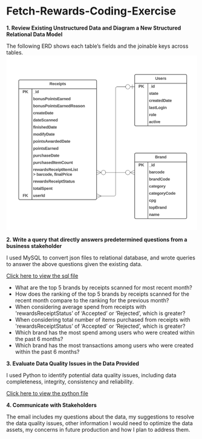 # Fetch-Rewards-Coding-Exercise

**1. Review Existing Unstructured Data and Diagram a New Structured Relational Data Model**
   
   The following ERD shows each table’s fields and the joinable keys across tables.
![alt text](https://github.com/zwxxx121/Fetch-Rewards-Coding-Exercise/blob/main/img/ERD.png)

**2. Write a query that directly answers predetermined questions from a business stakeholder**

   I used MySQL to convert json files to relational database, and wrote queries to answer the above questions given the existing data.
   
   [Click here to view the sql file](https://github.com/zwxxx121/Fetch-Rewards-Coding-Exercise/blob/main/Queries_Business_Questions.sql)
   
   * What are the top 5 brands by receipts scanned for most recent month?
   * How does the ranking of the top 5 brands by receipts scanned for the recent month compare to the ranking for the previous month?
   * When considering average spend from receipts with 'rewardsReceiptStatus’ of ‘Accepted’ or ‘Rejected’, which is greater?
   * When considering total number of items purchased from receipts with 'rewardsReceiptStatus’ of ‘Accepted’ or ‘Rejected’, which is greater?
   * Which brand has the most spend among users who were created within the past 6 months?
   * Which brand has the most transactions among users who were created within the past 6 months?
     
   
**3. Evaluate Data Quality Issues in the Data Provided**
   
   I used Python to identify potential data quality issues, including data completeness, integrity, consistency and reliability. 

   [Click here to view the python file](https://github.com/zwxxx121/Fetch-Rewards-Coding-Exercise/blob/main/Fetch%20-%20Data%20Quality.ipynb)
   
**4. Communicate with Stakeholders**
   
   The email includes my questions about the data, my suggestions to resolve the data quality issues, other information I would need to optimize the data assets, my concerns in future production and how I plan to address them.
